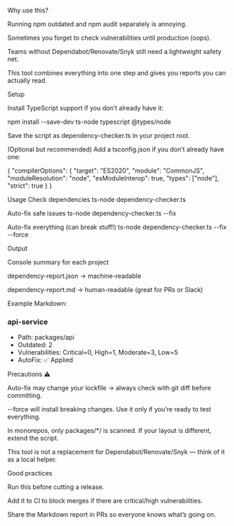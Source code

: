 Why use this?

Running npm outdated and npm audit separately is annoying.

Sometimes you forget to check vulnerabilities until production (oops).

Teams without Dependabot/Renovate/Snyk still need a lightweight safety net.

This tool combines everything into one step and gives you reports you can actually read.

Setup

Install TypeScript support if you don’t already have it:

npm install --save-dev ts-node typescript @types/node


Save the script as dependency-checker.ts in your project root.

(Optional but recommended) Add a tsconfig.json if you don’t already have one:

{
  "compilerOptions": {
    "target": "ES2020",
    "module": "CommonJS",
    "moduleResolution": "node",
    "esModuleInterop": true,
    "types": ["node"],
    "strict": true
  }
}

Usage
Check dependencies
ts-node dependency-checker.ts

Auto-fix safe issues
ts-node dependency-checker.ts --fix

Auto-fix everything (can break stuff!)
ts-node dependency-checker.ts --fix --force

Output

Console summary for each project

dependency-report.json → machine-readable

dependency-report.md → human-readable (great for PRs or Slack)

Example Markdown:

### api-service
- Path: packages/api
- Outdated: 2
- Vulnerabilities: Critical=0, High=1, Moderate=3, Low=5
- AutoFix: ✅ Applied

Precautions ⚠️

Auto-fix may change your lockfile → always check with git diff before committing.

--force will install breaking changes. Use it only if you’re ready to test everything.

In monorepos, only packages/*/ is scanned. If your layout is different, extend the script.

This tool is not a replacement for Dependabot/Renovate/Snyk — think of it as a local helper.

Good practices

Run this before cutting a release.

Add it to CI to block merges if there are critical/high vulnerabilities.

Share the Markdown report in PRs so everyone knows what’s going on.
